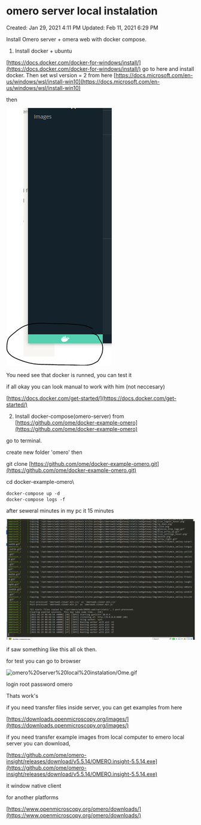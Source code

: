 # omero server local instalation

Created: Jan 29, 2021 4:11 PM
Updated: Feb 11, 2021 6:29 PM

Install Omero server + omera web with docker compose.

1) Install docker + ubuntu

[https://docs.docker.com/docker-for-windows/install/](https://docs.docker.com/docker-for-windows/install/) go to here and install docker.
Then
set wsl version = 2 from here
[https://docs.microsoft.com/en-us/windows/wsl/install-win10](https://docs.microsoft.com/en-us/windows/wsl/install-win10)

then

![omero%20server%20local%20instalation/Untitled.png](omero%20server%20local%20instalation/Untitled.png)

You need see that docker is runned, you can test it 

if all okay you can look manual to work with him (not neccesary)

[https://docs.docker.com/get-started/](https://docs.docker.com/get-started/)

2) Install docker-compose(omero-server) from [https://github.com/ome/docker-example-omero](https://github.com/ome/docker-example-omero)

go to terminal.

create new folder 'omero' then

git clone [https://github.com/ome/docker-example-omero.git](https://github.com/ome/docker-example-omero.git)

cd docker-example-omero\

```
docker-compose up -d
docker-compose logs -f
```

after seweral minutes in my pc it 15 minutes 

![omero%20server%20local%20instalation/Untitled%201.png](omero%20server%20local%20instalation/Untitled%201.png)

if saw something like this all ok then.

for test you can go to browser 

![omero%20server%20local%20instalation/Ome.gif](omero%20server%20local%20instalation/Ome.gif)

login root password omero 

Thats work's

if you need transfer files inside server, you can get examples from here 

[https://downloads.openmicroscopy.org/images/](https://downloads.openmicroscopy.org/images/)

if you need transfer example images from local computer to emero local server you can download,

[https://github.com/ome/omero-insight/releases/download/v5.5.14/OMERO.insight-5.5.14.exe](https://github.com/ome/omero-insight/releases/download/v5.5.14/OMERO.insight-5.5.14.exe) 

it window native client

for another platforms 

[https://www.openmicroscopy.org/omero/downloads/](https://www.openmicroscopy.org/omero/downloads/)